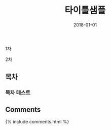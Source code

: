 ﻿---
layout:  post 
title:  "타이틀샘플"
date: 2018-01-01
categories: explanation
tags: 
---
1차


2차


## 목차
### 목차 테스트

## Comments

{% include comments.html %}